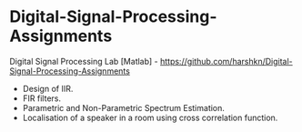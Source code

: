 # Digital-Signal-Processing-Assignments

Digital Signal Processing Lab [Matlab] - https://github.com/harshkn/Digital-Signal-Processing-Assignments
- Design of IIR.
- FIR filters. 
- Parametric and Non-Parametric Spectrum Estimation.
- Localisation of a speaker in a room using cross correlation function.
